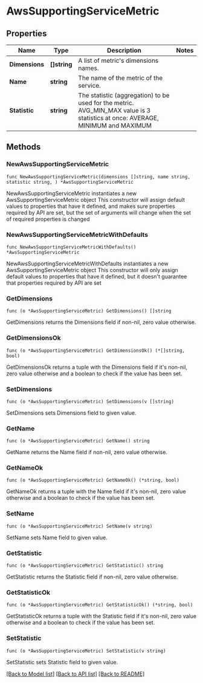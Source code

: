 # AwsSupportingServiceMetric

## Properties

Name | Type | Description | Notes
------------ | ------------- | ------------- | -------------
**Dimensions** | **[]string** | A list of metric&#39;s dimensions names. | 
**Name** | **string** | The name of the metric of the service. | 
**Statistic** | **string** | The statistic (aggregation) to be used for the metric. AVG_MIN_MAX value is 3 statistics at once: AVERAGE, MINIMUM and MAXIMUM | 

## Methods

### NewAwsSupportingServiceMetric

`func NewAwsSupportingServiceMetric(dimensions []string, name string, statistic string, ) *AwsSupportingServiceMetric`

NewAwsSupportingServiceMetric instantiates a new AwsSupportingServiceMetric object
This constructor will assign default values to properties that have it defined,
and makes sure properties required by API are set, but the set of arguments
will change when the set of required properties is changed

### NewAwsSupportingServiceMetricWithDefaults

`func NewAwsSupportingServiceMetricWithDefaults() *AwsSupportingServiceMetric`

NewAwsSupportingServiceMetricWithDefaults instantiates a new AwsSupportingServiceMetric object
This constructor will only assign default values to properties that have it defined,
but it doesn't guarantee that properties required by API are set

### GetDimensions

`func (o *AwsSupportingServiceMetric) GetDimensions() []string`

GetDimensions returns the Dimensions field if non-nil, zero value otherwise.

### GetDimensionsOk

`func (o *AwsSupportingServiceMetric) GetDimensionsOk() (*[]string, bool)`

GetDimensionsOk returns a tuple with the Dimensions field if it's non-nil, zero value otherwise
and a boolean to check if the value has been set.

### SetDimensions

`func (o *AwsSupportingServiceMetric) SetDimensions(v []string)`

SetDimensions sets Dimensions field to given value.


### GetName

`func (o *AwsSupportingServiceMetric) GetName() string`

GetName returns the Name field if non-nil, zero value otherwise.

### GetNameOk

`func (o *AwsSupportingServiceMetric) GetNameOk() (*string, bool)`

GetNameOk returns a tuple with the Name field if it's non-nil, zero value otherwise
and a boolean to check if the value has been set.

### SetName

`func (o *AwsSupportingServiceMetric) SetName(v string)`

SetName sets Name field to given value.


### GetStatistic

`func (o *AwsSupportingServiceMetric) GetStatistic() string`

GetStatistic returns the Statistic field if non-nil, zero value otherwise.

### GetStatisticOk

`func (o *AwsSupportingServiceMetric) GetStatisticOk() (*string, bool)`

GetStatisticOk returns a tuple with the Statistic field if it's non-nil, zero value otherwise
and a boolean to check if the value has been set.

### SetStatistic

`func (o *AwsSupportingServiceMetric) SetStatistic(v string)`

SetStatistic sets Statistic field to given value.



[[Back to Model list]](../README.md#documentation-for-models) [[Back to API list]](../README.md#documentation-for-api-endpoints) [[Back to README]](../README.md)


